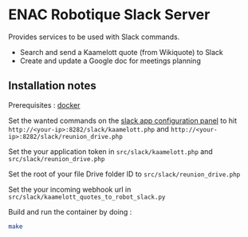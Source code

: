 ENAC Robotique Slack Server
===========================

Provides services to be used with Slack commands.

- Search and send a Kaamelott quote (from Wikiquote) to Slack
- Create and update a Google doc for meetings planning

Installation notes
------------------

Prerequisites : [docker](http://www.docker.com/)

Set the wanted commands on the [slack app configuration panel](https://api.slack.com/apps) to hit `http://<your-ip>:8282/slack/kaamelott.php` and `http://<your-ip>:8282/slack/reunion_drive.php`

Set the your application token in `src/slack/kaamelott.php` and `src/slack/reunion_drive.php`

Set the root of your file Drive folder ID to `src/slack/reunion_drive.php`

Set the your incoming webhook url in `src/slack/kaamelott_quotes_to_robot_slack.py`

Build and run the container by doing :

```bash
make
```

